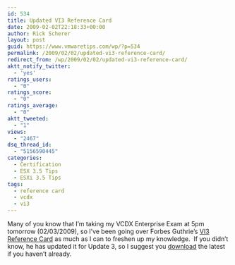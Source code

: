 ```yaml
---
id: 534
title: Updated VI3 Reference Card
date: 2009-02-02T22:18:33+00:00
author: Rick Scherer
layout: post
guid: https://www.vmwaretips.com/wp/?p=534
permalink: /2009/02/02/updated-vi3-reference-card/
redirect_from: /wp/2009/02/02/updated-vi3-reference-card/
aktt_notify_twitter:
  - 'yes'
ratings_users:
  - "0"
ratings_score:
  - "0"
ratings_average:
  - "0"
aktt_tweeted:
  - "1"
views:
  - "2467"
dsq_thread_id:
  - "5156590445"
categories:
  - Certification
  - ESX 3.5 Tips
  - ESXi 3.5 Tips
tags:
  - reference card
  - vcdx
  - vi3
---
```

Many of you know that I&#8217;m taking my VCDX Enterprise Exam at 5pm tomorrow (02/03/2009), so I&#8217;ve been going over Forbes Guthrie&#8217;s <a href="http://www.vmreference.com/downloads/vmreferenceVI3card1.3for3.5U3.pdf" target="_blank">VI3 Reference Card</a> as much as I can to freshen up my knowledge.  If you didn&#8217;t know, he has updated it for Update 3, so I suggest you <a href="http://www.vmreference.com/downloads/vmreferenceVI3card1.3for3.5U3.pdf" target="_blank">download</a> the latest if you haven&#8217;t already.